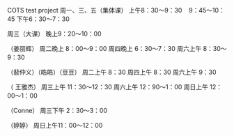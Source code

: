 COTS test project
周一、三、五（集体课）
上午8：30～9：30    9：45～10：45
下午6：30～7：30

周三（大课）
晚上9：20～10：00

（姜丽辉）
周二晚上 8：00～9：00
周四晚上 6：30～7：30
周六上午 8：30～9：30

（裴仲义）（皓皓）（豆豆）
周二上午 8：30
周四上午 8：30
周六上午 9：30

（ 王雅杰）
周三上午 11：30～12：30
周六上午 12：90～1：00
周日上午 12：00～1：00

（Conne）
周三下午 2：30～3：00

（婷婷）
周日上午11：00～12：00

                                                                                                                                                                                                                                                                                                                                                                                                                                                                                                                                                                                                                                                                                                                                                                                                                                                                                                                                                                                                                                                                                                                                                                                                                                                                                                                                                                                                                                                                                                                                                                                                      
